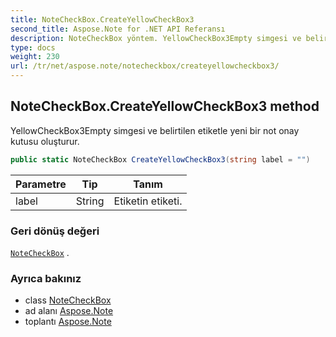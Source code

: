 ```yaml
---
title: NoteCheckBox.CreateYellowCheckBox3
second_title: Aspose.Note for .NET API Referansı
description: NoteCheckBox yöntem. YellowCheckBox3Empty simgesi ve belirtilen etiketle yeni bir not onay kutusu oluşturur.
type: docs
weight: 230
url: /tr/net/aspose.note/notecheckbox/createyellowcheckbox3/
---
```

## NoteCheckBox.CreateYellowCheckBox3 method

YellowCheckBox3Empty simgesi ve belirtilen etiketle yeni bir not onay kutusu oluşturur.

```csharp
public static NoteCheckBox CreateYellowCheckBox3(string label = "")
```

| Parametre | Tip | Tanım |
| --- | --- | --- |
| label | String | Etiketin etiketi. |

### Geri dönüş değeri

[`NoteCheckBox`](../) .

### Ayrıca bakınız

* class [NoteCheckBox](../)
* ad alanı [Aspose.Note](../../notecheckbox/)
* toplantı [Aspose.Note](../../../)


